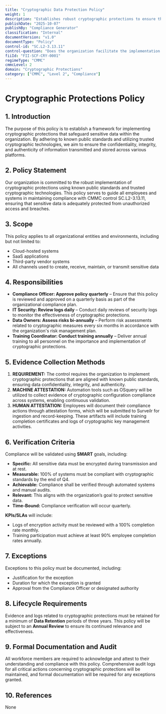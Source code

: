 ```yaml
---
title: "Cryptographic Data Protection Policy"
weight: 1
description: "Establishes robust cryptographic protections to ensure the confidentiality, integrity, and authenticity of sensitive data across the organization."
publishDate: "2025-10-07"
publishBy: "Compliance Generator"
classification: "Internal"
documentVersion: "v1.0"
documentType: "Policy"
control-id: "SC.L2-3.13.11"
control-question: "Does the organization facilitate the implementation of cryptographic protections controls using known public standards and trusted cryptographic technologies?"
fiiId: "FII-SCF-CRY-0001"
regimeType: "CMMC"
cmmcLevel: 2
domain: "Cryptographic Protections"
category: ["CMMC", "Level 2", "Compliance"]
---
```


# Cryptographic Protections Policy

## 1. Introduction
The purpose of this policy is to establish a framework for implementing cryptographic protections that safeguard sensitive data within the organization. By adhering to known public standards and utilizing trusted cryptographic technologies, we aim to ensure the confidentiality, integrity, and authenticity of information transmitted and stored across various platforms.

## 2. Policy Statement
Our organization is committed to the robust implementation of cryptographic protections using known public standards and trusted cryptographic technologies. This policy serves to guide all employees and systems in maintaining compliance with CMMC control SC.L2-3.13.11, ensuring that sensitive data is adequately protected from unauthorized access and breaches.

## 3. Scope
This policy applies to all organizational entities and environments, including but not limited to:
- Cloud-hosted systems
- SaaS applications
- Third-party vendor systems
- All channels used to create, receive, maintain, or transmit sensitive data

## 4. Responsibilities
- **Compliance Officer: Approve policy quarterly** – Ensure that this policy is reviewed and approved on a quarterly basis as part of the organizational compliance plan.
- **IT Security: Review logs daily** – Conduct daily reviews of security logs to monitor the effectiveness of cryptographic protections.
- **Data Owners: Assess risks bi-annually** – Perform risk assessments related to cryptographic measures every six months in accordance with the organization's risk management plan.
- **Training Coordinator: Conduct training annually** – Deliver annual training to all personnel on the importance and implementation of cryptographic protections.

## 5. Evidence Collection Methods
1. **REQUIREMENT:** The control requires the organization to implement cryptographic protections that are aligned with known public standards, ensuring data confidentiality, integrity, and authenticity.
2. **MACHINE ATTESTATION:** Automation tools such as OSquery will be utilized to collect evidence of cryptographic configuration compliance across systems, enabling continuous validation.
3. **HUMAN ATTESTATION:** Employees will document their compliance actions through attestation forms, which will be submitted to Surveilr for ingestion and record-keeping. These artifacts will include training completion certificates and logs of cryptographic key management activities.

## 6. Verification Criteria
Compliance will be validated using **SMART** goals, including:
- **Specific:** All sensitive data must be encrypted during transmission and at rest.
- **Measurable:** 100% of systems must be compliant with cryptographic standards by the end of Q4.
- **Achievable:** Compliance shall be verified through automated systems and manual audits.
- **Relevant:** This aligns with the organization’s goal to protect sensitive data.
- **Time-Bound:** Compliance verification will occur quarterly.

**KPIs/SLAs** will include:
- Logs of encryption activity must be reviewed with a 100% completion rate monthly.
- Training participation must achieve at least 90% employee completion rates annually.

## 7. Exceptions
Exceptions to this policy must be documented, including:
- Justification for the exception
- Duration for which the exception is granted
- Approval from the Compliance Officer or designated authority

## 8. Lifecycle Requirements
Evidence and logs related to cryptographic protections must be retained for a minimum of **Data Retention** periods of three years. This policy will be subject to an **Annual Review** to ensure its continued relevance and effectiveness.

## 9. Formal Documentation and Audit
All workforce members are required to acknowledge and attest to their understanding and compliance with this policy. Comprehensive audit logs for all critical actions concerning cryptographic protections will be maintained, and formal documentation will be required for any exceptions granted.

## 10. References
None